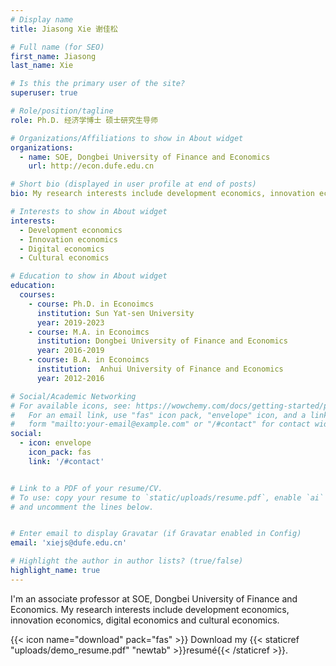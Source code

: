 ```yaml
---
# Display name
title: Jiasong Xie 谢佳松

# Full name (for SEO)
first_name: Jiasong
last_name: Xie

# Is this the primary user of the site?
superuser: true

# Role/position/tagline
role: Ph.D. 经济学博士 硕士研究生导师

# Organizations/Affiliations to show in About widget
organizations:
  - name: SOE, Dongbei University of Finance and Economics
    url: http://econ.dufe.edu.cn  

# Short bio (displayed in user profile at end of posts)
bio: My research interests include development economics, innovation economics and digital economics.

# Interests to show in About widget
interests:
  - Development economics
  - Innovation economics
  - Digital economics
  - Cultural economics

# Education to show in About widget
education:
  courses:
    - course: Ph.D. in Econoimcs
      institution: Sun Yat-sen University
      year: 2019-2023
    - course: M.A. in Econoimcs
      institution: Dongbei University of Finance and Economics
      year: 2016-2019
    - course: B.A. in Econoimcs
      institution:  Anhui University of Finance and Economics
      year: 2012-2016

# Social/Academic Networking
# For available icons, see: https://wowchemy.com/docs/getting-started/page-builder/#icons
#   For an email link, use "fas" icon pack, "envelope" icon, and a link in the
#   form "mailto:your-email@example.com" or "/#contact" for contact widget.
social:
  - icon: envelope
    icon_pack: fas
    link: '/#contact'


# Link to a PDF of your resume/CV.
# To use: copy your resume to `static/uploads/resume.pdf`, enable `ai` icons in `params.yaml`,
# and uncomment the lines below.


# Enter email to display Gravatar (if Gravatar enabled in Config)
email: 'xiejs@dufe.edu.cn'

# Highlight the author in author lists? (true/false)
highlight_name: true
---
```

I'm an associate professor at SOE, Dongbei University of Finance and Economics. My research interests include development economics, innovation economics, digital economics and cultural economics.

{{< icon name="download" pack="fas" >}} Download my {{< staticref "uploads/demo_resume.pdf" "newtab" >}}resumé{{< /staticref >}}.
